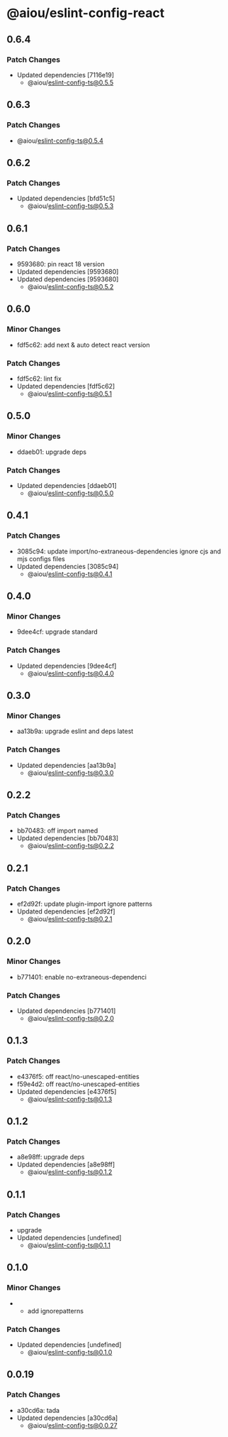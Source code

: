 # @aiou/eslint-config-react

## 0.6.4

### Patch Changes

- Updated dependencies [7116e19]
  - @aiou/eslint-config-ts@0.5.5

## 0.6.3

### Patch Changes

- @aiou/eslint-config-ts@0.5.4

## 0.6.2

### Patch Changes

- Updated dependencies [bfd51c5]
  - @aiou/eslint-config-ts@0.5.3

## 0.6.1

### Patch Changes

- 9593680: pin react 18 version
- Updated dependencies [9593680]
- Updated dependencies [9593680]
  - @aiou/eslint-config-ts@0.5.2

## 0.6.0

### Minor Changes

- fdf5c62: add next & auto detect react version

### Patch Changes

- fdf5c62: lint fix
- Updated dependencies [fdf5c62]
  - @aiou/eslint-config-ts@0.5.1

## 0.5.0

### Minor Changes

- ddaeb01: upgrade deps

### Patch Changes

- Updated dependencies [ddaeb01]
  - @aiou/eslint-config-ts@0.5.0

## 0.4.1

### Patch Changes

- 3085c94: update import/no-extraneous-dependencies ignore cjs and mjs configs files
- Updated dependencies [3085c94]
  - @aiou/eslint-config-ts@0.4.1

## 0.4.0

### Minor Changes

- 9dee4cf: upgrade standard

### Patch Changes

- Updated dependencies [9dee4cf]
  - @aiou/eslint-config-ts@0.4.0

## 0.3.0

### Minor Changes

- aa13b9a: upgrade eslint and deps latest

### Patch Changes

- Updated dependencies [aa13b9a]
  - @aiou/eslint-config-ts@0.3.0

## 0.2.2

### Patch Changes

- bb70483: off import named
- Updated dependencies [bb70483]
  - @aiou/eslint-config-ts@0.2.2

## 0.2.1

### Patch Changes

- ef2d92f: update plugin-import ignore patterns
- Updated dependencies [ef2d92f]
  - @aiou/eslint-config-ts@0.2.1

## 0.2.0

### Minor Changes

- b771401: enable no-extraneous-dependenci

### Patch Changes

- Updated dependencies [b771401]
  - @aiou/eslint-config-ts@0.2.0

## 0.1.3

### Patch Changes

- e4376f5: off react/no-unescaped-entities
- f59e4d2: off react/no-unescaped-entities
- Updated dependencies [e4376f5]
  - @aiou/eslint-config-ts@0.1.3

## 0.1.2

### Patch Changes

- a8e98ff: upgrade deps
- Updated dependencies [a8e98ff]
  - @aiou/eslint-config-ts@0.1.2

## 0.1.1

### Patch Changes

- upgrade
- Updated dependencies [undefined]
  - @aiou/eslint-config-ts@0.1.1

## 0.1.0

### Minor Changes

- - add ignorepatterns

### Patch Changes

- Updated dependencies [undefined]
  - @aiou/eslint-config-ts@0.1.0

## 0.0.19

### Patch Changes

- a30cd6a: tada
- Updated dependencies [a30cd6a]
  - @aiou/eslint-config-ts@0.0.27

